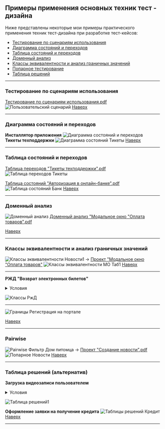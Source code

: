 ## <a name="up"></a> Примеры применения основных техник тест - дизайна
Ниже представлены некоторые мои примеры практического применения техник тест-дизайна при разработке тест-кейсов:

* [Тестирование по сценариям использования](#usecase)
* [Диаграмма состояний и переходов](#diagram)
* [Таблица состояний и переходов](#table_transit)
* [Доменный анализ](#domen)
* [Классы эквивалентности и анализ граничных значений](#classes)
* [Попарное тестирование](#pairwise)
* [Таблица решений](#table)
<hr>

### <a name="usecase"></a> Тестирование по сценариям использования
[Тестирование по сценариям использования.pdf](https://github.com/Elena-Belova/Test-Design/blob/843009559dc57ab4ec1785d9e9091daf55c7dfe3/%D0%9F%D0%BE%D0%BB%D1%8C%D0%B7%D0%BE%D0%B2%D0%B0%D1%82%D0%B5%D0%BB%D1%8C%D1%81%D0%BA%D0%B8%D0%B9%20%D1%81%D1%86%D0%B5%D0%BD%D0%B0%D1%80%D0%B8%D0%B9.pdf)
![Пользовательский сценарий](https://github.com/Elena-Belova/Test-Design/assets/148638077/24ad11f5-b330-46fc-809f-5ed70f68b503)
[Наверх](#up)
<hr>

### <a name="diagram"></a> Диаграмма состояний и переходов
**Инсталлятор приложения**
![Диаграмма состояний и переходов](https://github.com/Elena-Belova/Test-Design/assets/148638077/2a7810aa-c8d4-465d-86aa-6515f3e501e2)
**Тикеты техподдержки**
![Диаграмма состояний Тикеты](https://github.com/Elena-Belova/Test-Design/assets/148638077/dd6634af-1e6d-488d-aacf-a8ffd5c0fef8)
[Наверх](#up)
<hr>

### <a name="table_transit"></a> Таблица состояний и переходов
[Таблица переходов "Тикеты техподдержки".pdf](https://github.com/Elena-Belova/Test-Design/blob/843009559dc57ab4ec1785d9e9091daf55c7dfe3/%D0%A2%D0%B0%D0%B1%D0%BB%D0%B8%D1%86%D0%B0%20%D0%BF%D0%B5%D1%80%D0%B5%D1%85%D0%BE%D0%B4%D0%BE%D0%B2%20%D0%A2%D0%B8%D0%BA%D0%B5%D1%82%D1%8B.pdf)
![Таблица переходов Тикеты](https://github.com/Elena-Belova/Test-Design/assets/148638077/74aa9ec3-3853-4528-ada5-5cfbcc73912f)

[Таблица состояний "Авторизация в онлайн-банке".pdf](https://github.com/Elena-Belova/Test-Design/blob/843009559dc57ab4ec1785d9e9091daf55c7dfe3/%D0%A2%D0%B0%D0%B1%D0%BB%D0%B8%D1%86%D0%B0%20%D1%81%D0%BE%D1%81%D1%82%D0%BE%D1%8F%D0%BD%D0%B8%D0%B9%20%D0%91%D0%B0%D0%BD%D0%BA%20%D0%90%D0%B2%D1%82%D0%BE%D1%80%D0%B8%D0%B7%D0%B0%D1%86%D0%B8%D1%8F.pdf)
![Таблица состояний Банк](https://github.com/Elena-Belova/Test-Design/assets/148638077/e87fc3f0-6c9f-4ab9-809d-47dce2609cac)
[Наверх](#up)
<hr>

### <a name="domen"></a> Доменный анализ 
![Доменный анализ](https://github.com/Elena-Belova/Test-Design/assets/148638077/29f451c0-40ce-42d9-8514-08825a7b87ff)
[Доменный анализ "Модальное окно "Оплата товаров".pdf](https://github.com/Elena-Belova/Test-Design/blob/843009559dc57ab4ec1785d9e9091daf55c7dfe3/%D0%94%D0%BE%D0%BC%D0%B5%D0%BD%D0%BD%D1%8B%D0%B9%20%D0%B0%D0%BD%D0%B0%D0%BB%D0%B8%D0%B7.pdf)

[Наверх](#up)
<hr>

### <a name="classes"></a> Классы эквивалентности и анализ граничных значений
![Классы эквивалентности Новости1](https://github.com/Elena-Belova/Test-Design/assets/148638077/6d29bc89-75e3-48f9-9524-d14bf764bb4a)
&#8594; [Проект "Модальное окно "Оплата товаров"](https://github.com/Elena-Belova/Test-Design/blob/843009559dc57ab4ec1785d9e9091daf55c7dfe3/%D0%9F%D1%80%D0%BE%D0%B5%D0%BA%D1%82%20%D0%9C%D0%BE%D0%B4%D0%B0%D0%BB%D1%8C%D0%BD%D0%BE%D0%B5%20%D0%BE%D0%BA%D0%BD%D0%BE%20%D0%BE%D0%BF%D0%BB%D0%B0%D1%82%D1%8B.md)
![Классы эквивалентности МО Таб1](https://github.com/Elena-Belova/Test-Design/assets/148638077/479c88de-7636-4392-a2ed-5c07dcc26d17)
[Наверх](#up)
<hr>

**РЖД "Возврат электронных билетов"**
<details>
<summary>Условия</summary>
 <p><blockquote>При возврате электронного билета на поезд внутрироссийского сообщения к зачислению на банковскую карту, с которой осуществлялась оплата, причитается:<br> 
- не позднее чем за 8 часов до отправления поезда – полная стоимость проезда, состоящая из стоимости билета и стоимости плацкарты;<br>
- менее чем за 8 часов, но не позднее, чем за 2 часа до отправления поезда – стоимость билета и 50% стоимости плацкарты;<br>
- менее чем за 2 часа до отправления поезда – только стоимость билета. Стоимость плацкарты не возвращается;<br>
- при опоздании на поезд в течение 12 часов после отправления, либо вследствие болезни / несчастного случая (при наличии подтверждающих документов) в течение 5 суток с момента отправления поезда – только стоимость билета. Стоимость плацкарты не возвращается</blockquote></p>
</details>

![Классы РжД](https://github.com/Elena-Belova/Test-Design/assets/148638077/1666a39e-f149-43f9-938d-53a9bc248e4a)
<hr>

![Границы Регистрация на портале](https://github.com/Elena-Belova/Test-Design/assets/148638077/cb92d4e3-b8bd-4fa1-a5e9-bbc4cd453e24)

[Наверх](#up)

<hr>

### <a name="pairwise"></a> Pairwise
![Pairwise Фильтр Дом питомца](https://github.com/Elena-Belova/Test-Design/assets/148638077/dc8d8fe4-a092-4260-b944-4281b85820e2)
&#8594; [Проект "Создание новости".pdf](https://github.com/Elena-Belova/Test-Design/blob/843009559dc57ab4ec1785d9e9091daf55c7dfe3/%D0%9A%D0%BB%D0%B0%D1%81%D1%81%D1%8B%20%D0%B8%20%D0%B3%D1%80%D0%B0%D0%BD%D0%B8%D1%86%D1%8B%20(%D0%9D%D0%BE%D0%B2%D0%BE%D1%81%D1%82%D0%B8).pdf)
![Попарное Новости](https://github.com/Elena-Belova/Test-Design/assets/148638077/80a3d50c-81ae-4d21-a945-0e2a32c1dd1c)
[Наверх](#up)
<hr>

### <a name="table"></a> Таблица решений (альтернатив)
**Загрузка видеозаписи пользователем**
<details>
<summary>Условия</summary>
 <p><blockquote>1) только видео в форматах: MP4 или MOV<br>
2) размер загружаемого видео – до 10 ГБ<br>
3) разрешение может быть 1280x720 или 1920x1080</blockquote></p>
</details>

![Таблица решений1](https://github.com/Elena-Belova/Test-Design/assets/148638077/b6919396-7a0d-410c-9c91-96e59d83ff7f)

**Оформление заявки на получение кредита**
![Таблицы решений Кредит](https://github.com/Elena-Belova/Test-Design/assets/148638077/0befaa34-ed0c-4738-86f8-3eddd426cb2f)
[Наверх](#up)
<hr>
